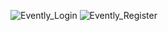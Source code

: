 ![Evently_Login](https://github.com/faridjavadov/RN-Evently/assets/130349207/3b84c99e-559c-4510-a176-068595a3f565)
![Evently_Register](https://github.com/faridjavadov/RN-Evently/assets/130349207/2a312e1b-d2e2-46f1-a02e-487f5c9b45f1)
